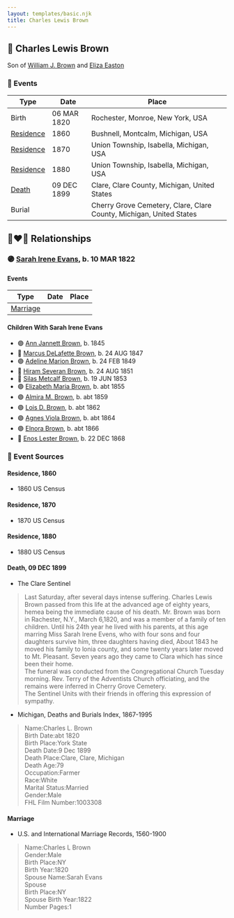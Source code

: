 ```yaml
---
layout: templates/basic.njk
title: Charles Lewis Brown
---
```

## 🔵 Charles Lewis Brown

Son of [William J. Brown](/people/3/37180394) and [Eliza Easton](/people/2/29447626)

### 📆 Events

Type | Date | Place
------ | ------ | ------
Birth | 06 MAR 1820 | Rochester, Monroe, New York, USA
[Residence](#event-event-0) | 1860 | Bushnell, Montcalm, Michigan, USA
[Residence](#event-event-1) | 1870 | Union Township, Isabella, Michigan, USA
[Residence](#event-event-2) | 1880 | Union Township, Isabella, Michigan, USA
[Death](#event-event-6) | 09 DEC 1899 | Clare, Clare County, Michigan, United States
Burial |  | Cherry Grove Cemetery, Clare, Clare County, Michigan, United States

## 👩‍❤️‍👨 Relationships

### 🟣 [Sarah Irene Evans](/people/4/47294572), b. 10 MAR 1822

#### Events

Type | Date | Place
------ | ------ | ------
[Marriage](#event-family-0-event-0) |  |
#### Children With Sarah Irene Evans
* 🟣 [Ann Jannett Brown](/people/2/25015094), b. 1845
* 🔵 [Marcus DeLafette Brown](/people/2/29740424), b. 24 AUG 1847
* 🟣 [Adeline Marion Brown](/people/3/37233677), b. 24 FEB 1849
* 🔵 [Hiram Severan Brown](/people/3/38517880), b. 24 AUG 1851
* 🔵 [Silas Metcalf Brown](/people/4/4863792), b. 19 JUN 1853
* 🟣 [Elizabeth Maria Brown](/people/2/23463647), b. abt 1855
* 🟣 [Almira M. Brown](/people/9/94983272), b. abt 1859
* 🟣 [Lois D. Brown](/people/2/28589166), b. abt 1862
* 🟣 [Agnes Viola Brown](/people/1/12576553), b. abt 1864
* 🟣 [Elnora Brown](/people/9/92661304), b. abt 1866
* 🔵 [Enos Lester Brown](/people/8/88491302), b. 22 DEC 1868
### 📰 Event Sources

#### <a id="event-event-0"></a> Residence, 1860
* 1860 US Census

#### <a id="event-event-1"></a> Residence, 1870
* 1870 US Census

#### <a id="event-event-2"></a> Residence, 1880
* 1880 US Census

#### <a id="event-event-6"></a> Death, 09 DEC 1899
* The Clare Sentinel
>   
  > Last Saturday, after several days intense suffering. Charles Lewis Brown passed from this life at the advanced age of eighty years, hemea being the immediate cause of his death. Mr. Brown was born in Rachester, N.Y., March 6,1820, and was a member of a family of ten children. Until his 24th year he lived with his parents, at this age marring Miss Sarah Irene Evens, who with four sons and four daughters survive him, three daughters having died, About 1843 he moved his family to lonia county, and some twenty years later moved to Mt. Pleasant. Seven years ago they came to Clara which has since been their home.  
  > The funeral was conducted from the Congregational Church Tuesday morning. Rev. Terry of the Adventists Church officiating, and the remains were inferred in Cherry Grove Cemetery.  
  > The Sentinel Units with their friends in offering this expression of sympathy.
* Michigan, Deaths and Burials Index, 1867-1995
>   
  > Name:Charles L. Brown  
  > Birth Date:abt 1820  
  > Birth Place:York State  
  > Death Date:9 Dec 1899  
  > Death Place:Clare, Clare, Michigan  
  > Death Age:79  
  > Occupation:Farmer  
  > Race:White  
  > Marital Status:Married  
  > Gender:Male  
  > FHL Film Number:1003308

#### <a id="event-family-0-event-0"></a> Marriage
* U.S. and International Marriage Records, 1560-1900
>   
  > Name:Charles L Brown  
  > Gender:Male  
  > Birth Place:NY  
  > Birth Year:1820  
  > Spouse Name:Sarah Evans  
  > Spouse  
  > Birth Place:NY  
  > Spouse Birth Year:1822  
  > Number Pages:1
